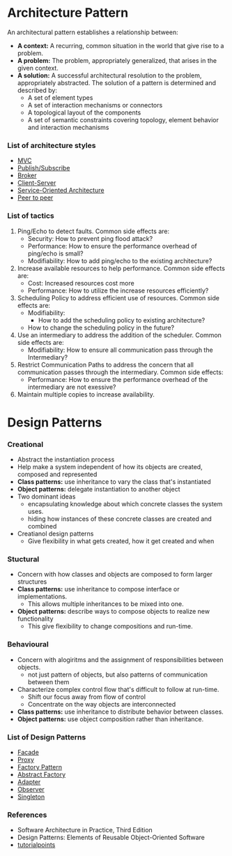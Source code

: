 # Architecture Pattern

An architectural pattern establishes a relationship between:

- **A context:** A recurring, common situation in the world that give rise to a problem.
- **A problem:** The problem, appropriately generalized, that arises in the given context.
- **A solution:** A successful architectural resolution to the problem, appropriately abstracted. The solution of a pattern is determined and described by:
  - A set of element types
  - A set of interaction mechanisms or connectors
  - A topological layout of the components
  - A set of semantic constraints covering topology, element behavior and interaction mechanisms

### List of architecture styles

- [MVC](architecture/mvc.md)
- [Publish/Subscribe](architecture/publish_subscribe.md)
- [Broker](architecture/broker.md)
- [Client-Server](architecture/client_server.md)
- [Service-Oriented Architecture](architecture/soa.md)
- [Peer to peer](architecture/p2p.md)

### List of tactics

1. Ping/Echo to detect faults. Common side effects are:
    - Security: How to prevent ping flood attack?
    - Performance: How to ensure the performance overhead of ping/echo is small?
    - Modifiability: How to add ping/echo to the existing architecture?
2. Increase available resources to help performance. Common side effects are:
    - Cost: Increased resources cost more
    - Performance: How to utilize the increase resources efficiently?
3. Scheduling Policy to address efficient use of resources. Common side effects are:
    - Modifiability:
      - How to add the scheduling policy to existing architecture?
  	- How to change the scheduling policy in the future?
4. Use an intermediary to address the addition of the scheduler. Common side effects are:
    - Modifiability: How to ensure all communication pass through the Intermediary?
5. Restrict Communication Paths to address the concern that all communication passes through the intermediary. Common side effects:
    - Performance: How to ensure the performance overhead of the intermediary are not exessive?
6. Maintain multiple copies to increase availability.



# Design Patterns

### Creational
- Abstract the instantiation process
- Help make a system independent of how its objects are created, composed and represented
- **Class patterns:** use inheritance to vary the class that's instantiated
- **Object patterns:** delegate instantiation to another object
- Two dominant ideas
  - encapsulating knowledge about which concrete classes the system uses.
  - hiding how instances of these concrete classes are created and combined
- Creatianol design patterns
  - Give flexibility in what gets created, how it get created and when

### Stuctural
- Concern with how classes and objects are composed to form larger structures
- **Class patterns:** use inheritance to compose interface or implementations.
  - This allows multiple inheritances to be mixed into one.
- **Object patterns:** describe ways to compose objects to realize new functionality
  - This give flexibility to change compositions and run-time.

### Behavioural
- Concern with alogiritms and the assignment of responsibilities between objects.
  - not just pattern of objects, but also patterns of communication between them
- Characterize complex control flow that's difficult to follow at run-time.
  - Shift our focus away from flow of control
  - Concentrate on the way objects are interconnected
- **Class patterns:** use inheritance to distribute behavior between classes.
- **Object patterns:** use object composition rather than inheritance.

### List of Design Patterns

- [Facade](design_pattern/facade.md)
- [Proxy](design_pattern/proxy.md)
- [Factory Pattern](design_pattern/factory_pattern.md)
- [Abstract Factory](design_pattern/abstract_factory.md)
- [Adapter](design_pattern/adapter.md)
- [Observer](design_pattern/observer.md)
- [Singleton](design_pattern/singleton.md)

### References

- Software Architecture in Practice, Third Edition
- Design Patterns: Elements of Reusable Object-Oriented Software
- [tutorialpoints](https://www.tutorialspoint.com/design_pattern/index.htm)
